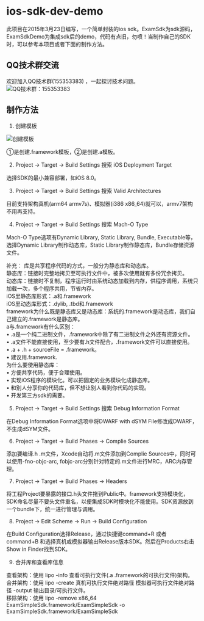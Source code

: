 # ios-sdk-dev-demo

此项目在2015年3月23日编写，一个简单封装的ios sdk。ExamSdk为sdk源码，ExamSdkDemo为集成sdk后的demo，代码有点旧，勿喷！当制作自己的SDK时，可以参考本项目或者下面的制作方法。

## QQ技术群交流

欢迎加入QQ技术群(155353383) ，一起探讨技术问题。<br>
![QQ技术群：155353383](https://github.com/dgynfi/ios-sdk-dev-demo/raw/master/images/qq155353383.jpg)

## 制作方法

1. 创建模板

![创建模板](https://github.com/dgynfi/ios-sdk-dev-demo/raw/master/images/lib-create.png)

①是创建.framework模板，②是创建.a模板。

2. Project -> Target -> Build Settings 搜索 iOS Deployment Target

选择SDK的最小兼容部署，如iOS 8.0。

3. Project -> Target -> Build Settings 搜索 Valid Architectures

目前支持架构真机(arm64 armv7s)、模拟器(i386 x86_64)就可以，armv7架构不用再支持。

4. Project -> Target -> Build Settings 搜索 Mach-O Type

Mach-O Type选项有Dynamic Library, Static Library, Bundle, Executable等，选择Dynamic Library制作动态库，Static Library制作静态库，Bundle存储资源文件。

补充：
库是共享程序代码的方式，一般分为静态库和动态库。<br>
静态库：链接时完整地拷贝至可执行文件中，被多次使用就有多份冗余拷贝。<br>
动态库：链接时不复制，程序运行时由系统动态加载到内存，供程序调用，系统只加载一次，多个程序共用，节省内存。 <br>
iOS里静态库形式：.a和.framework <br>
iOS里动态库形式：.dylib, .tbd和.framework <br>
framework为什么既是静态库又是动态库：系统的.framework是动态库，我们自己建立的.framework是静态库。<br>
a与.framework有什么区别： <br>
•    .a是一个纯二进制文件，.framework中除了有二进制文件之外还有资源文件。<br>
•    .a文件不能直接使用，至少要有.h文件配合，.framework文件可以直接使用。<br>
•    .a + .h + sourceFile = .framework。<br>
•    建议用.framework. <br>
为什么要使用静态库： <br>
•    方便共享代码，便于合理使用。<br>
•    实现iOS程序的模块化。可以把固定的业务模块化成静态库。<br>
•    和别人分享你的代码库，但不想让别人看到你代码的实现。 <br>
•    开发第三方sdk的需要。 <br>

5. Project -> Target -> Build Settings 搜索 Debug Information Format

在Debug Information Format选项中将DWARF with dSYM File修改成DWARF，不生成dSYM文件。

6. Project -> Target -> Build Phases -> Complie Sources

添加要编译.h .m文件，Xcode自动将.m文件添加到Complie Sources中，同时可以使用-fno-objc-arc, fobjc-arc分别针对特定的.m文件进行MRC，ARC内存管理。

7. Project -> Target -> Build Phases -> Headers

将工程Project要暴露的接口.h头文件拖到Public中。framework支持模块化，SDK命名尽量不要头文件重名，以便集成SDK时模块化不能使用。SDK资源放到一个bundle下，统一进行管理与调用。

8. Project -> Edit Scheme -> Run -> Build Configuration

在Build Configuration选择Release，通过快捷键command+R 或者 command+B 和选择真机或模拟器输出Release版本SDK。然后在Products右击Show in Finder找到SDK。

9. 合并库和查看库信息

查看架构：使用 lipo -info 查看可执行文件(.a  .framework的可执行文件)架构。<br>
合并架构：使用 lipo -create 真机可执行文件绝对路径 模拟器可执行文件绝对路径 -output 输出目录/可执行文件。<br>
移除架构：使用 lipo -remove x86_64 ExamSimpleSdk.framework/ExamSimpleSdk -o ExamSimpleSdk.framework/ExamSimpleSdk
